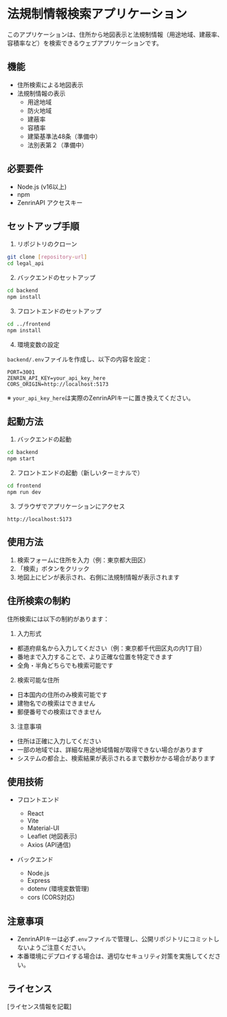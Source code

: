 # 法規制情報検索アプリケーション

このアプリケーションは、住所から地図表示と法規制情報（用途地域、建蔽率、容積率など）を検索できるウェブアプリケーションです。

## 機能

- 住所検索による地図表示
- 法規制情報の表示
  - 用途地域
  - 防火地域
  - 建蔽率
  - 容積率
  - 建築基準法48条（準備中）
  - 法別表第２（準備中）

## 必要要件

- Node.js (v16以上)
- npm
- ZenrinAPI アクセスキー

## セットアップ手順

1. リポジトリのクローン
```bash
git clone [repository-url]
cd legal_api
```

2. バックエンドのセットアップ
```bash
cd backend
npm install
```

3. フロントエンドのセットアップ
```bash
cd ../frontend
npm install
```

4. 環境変数の設定

`backend/.env`ファイルを作成し、以下の内容を設定：
```
PORT=3001
ZENRIN_API_KEY=your_api_key_here
CORS_ORIGIN=http://localhost:5173
```

※ `your_api_key_here`は実際のZenrinAPIキーに置き換えてください。

## 起動方法

1. バックエンドの起動
```bash
cd backend
npm start
```

2. フロントエンドの起動（新しいターミナルで）
```bash
cd frontend
npm run dev
```

3. ブラウザでアプリケーションにアクセス
```
http://localhost:5173
```

## 使用方法

1. 検索フォームに住所を入力（例：東京都大田区）
2. 「検索」ボタンをクリック
3. 地図上にピンが表示され、右側に法規制情報が表示されます

## 住所検索の制約

住所検索には以下の制約があります：

1. 入力形式
- 都道府県名から入力してください（例：東京都千代田区丸の内1丁目）
- 番地まで入力することで、より正確な位置を特定できます
- 全角・半角どちらでも検索可能です

2. 検索可能な住所
- 日本国内の住所のみ検索可能です
- 建物名での検索はできません
- 郵便番号での検索はできません

3. 注意事項
- 住所は正確に入力してください
- 一部の地域では、詳細な用途地域情報が取得できない場合があります
- システムの都合上、検索結果が表示されるまで数秒かかる場合があります

## 使用技術

- フロントエンド
  - React
  - Vite
  - Material-UI
  - Leaflet (地図表示)
  - Axios (API通信)

- バックエンド
  - Node.js
  - Express
  - dotenv (環境変数管理)
  - cors (CORS対応)

## 注意事項

- ZenrinAPIキーは必ず`.env`ファイルで管理し、公開リポジトリにコミットしないようご注意ください。
- 本番環境にデプロイする場合は、適切なセキュリティ対策を実施してください。

## ライセンス

[ライセンス情報を記載]

